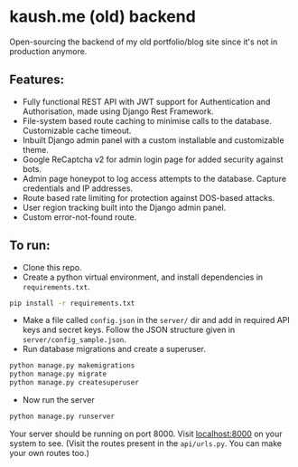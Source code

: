 # kaush.me (old) backend

Open-sourcing the backend of my old portfolio/blog site since it's not in production anymore.

## Features:

- Fully functional REST API with JWT support for Authentication and Authorisation, made using Django Rest Framework.
- File-system based route caching to minimise calls to the database. Customizable cache timeout.
- Inbuilt Django admin panel with a custom installable and customizable theme.
- Google ReCaptcha v2 for admin login page for added security against bots.
- Admin page honeypot to log access attempts to the database. Capture credentials and IP addresses.
- Route based rate limiting for protection against DOS-based attacks.
- User region tracking built into the Django admin panel.
- Custom error-not-found route.

## To run:

- Clone this repo.
- Create a python virtual environment, and install dependencies in `requirements.txt`.

```bash
pip install -r requirements.txt
```

- Make a file called `config.json` in the `server/` dir and add in required API keys and secret keys. Follow the JSON structure given in `server/config_sample.json`.
- Run database migrations and create a superuser.

```bash
python manage.py makemigrations
python manage.py migrate
python manage.py createsuperuser
```

- Now run the server

```bash
python manage.py runserver
```

Your server should be running on port 8000. Visit [localhost:8000](http://localhost:8000/) on your system to see. (Visit the routes present in the `api/urls.py`. You can make your own routes too.)
